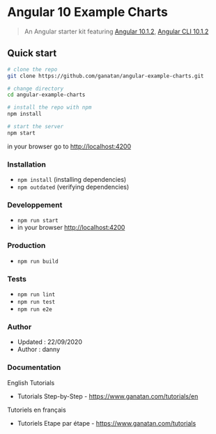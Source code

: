 # Angular 10 Example Charts

> An Angular starter kit featuring [Angular 10.1.2](https://angular.io), [Angular CLI 10.1.2](https://cli.angular.io/)


## Quick start

```bash
# clone the repo
git clone https://github.com/ganatan/angular-example-charts.git

# change directory
cd angular-example-charts

# install the repo with npm
npm install

# start the server
npm start

```
in your browser go to [http://localhost:4200](http://localhost:4200) 

### Installation
* `npm install` (installing dependencies)
* `npm outdated` (verifying dependencies)

### Developpement
* `npm run start`
* in your browser [http://localhost:4200](http://localhost:4200) 

### Production 
* `npm run build`

### Tests
* `npm run lint`
* `npm run test`
* `npm run e2e`

### Author
* Updated : 22/09/2020
* Author  : danny

### Documentation

English Tutorials
- Tutorials Step-by-Step - https://www.ganatan.com/tutorials/en

Tutoriels en français
- Tutoriels Etape par étape - https://www.ganatan.com/tutorials
